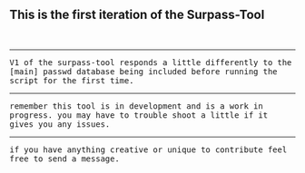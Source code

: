 ## This is the first iteration of the Surpass-Tool
<br>
<hr noshade>
<tt>
V1 of the surpass-tool responds a little differently to the [main] passwd 
database being included before running the script for the first time.</tt>
<br>
<hr>
<tt>remember this tool is in development and is a work in progress. 
you may have to trouble shoot a little if it gives you any issues.</tt>
<br>
<hr>
<tt>if you have anything creative or unique to contribute feel free to send a message.</tt>
<br>
